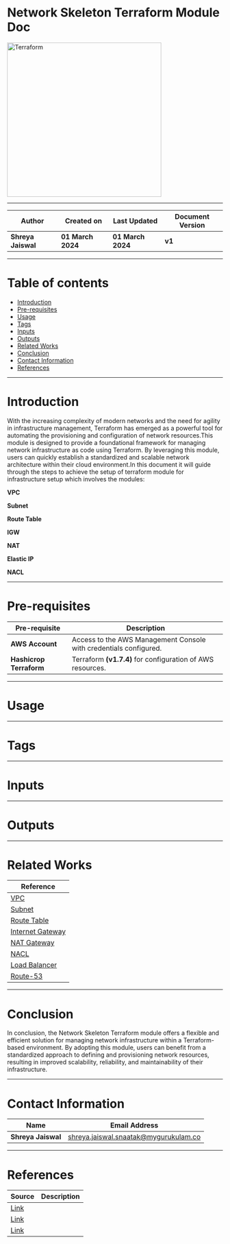 # Network Skeleton Terraform Module Doc

<img width="360" length="100" alt="Terraform" src="https://github.com/CodeOps-Hub/Documentation/assets/156057205/f95dfc00-7217-45b6-b770-c0f2af907cec">

***

| **Author** | **Created on** | **Last Updated** | **Document Version** |
| ---------- | -------------- | ---------------- | -------------------- |
| **Shreya Jaiswal** | **01 March 2024** | **01 March 2024** | **v1** |

***

# Table of contents
* [Introduction](#Introduction)
* [Pre-requisites](#Pre-requisites)
* [Usage](#Usage)
* [Tags](#Tags)
* [Inputs](#Inputs)
* [Outputs](#Outputs)
* [Related Works](#Related-Works)
* [Conclusion](#Conclusion)
* [Contact Information](#Contact-Information)
* [References](#References)

***

# Introduction

With the increasing complexity of modern networks and the need for agility in infrastructure management, Terraform has emerged as a powerful tool for automating the provisioning and configuration of network resources.This module is designed to provide a foundational framework for managing network infrastructure as code using Terraform. By leveraging this module, users can quickly establish a standardized and scalable network architecture within their cloud environment.In this document it will guide through the steps to achieve the setup of terraform module for infrastructure setup which involves the modules:

**VPC**

**Subnet**

**Route Table**

**IGW**

**NAT**

**Elastic IP**

**NACL**

***

# Pre-requisites

| **Pre-requisite** | **Description** |
| ----------------- | --------------- |
| **AWS Account**   | Access to the AWS Management Console with credentials configured. |
| **Hashicrop Terraform** | Terraform **(v1.7.4)** for configuration of AWS resources. |

***

# Usage

***

# Tags

***

# Inputs

***

# Outputs

***

# Related Works

| **Reference** | 
| ------------- |
| [VPC](https://github.com/CodeOps-Hub/Terraform/tree/harshit/vpc/Dev_Infra/Static_Tf/network) |
| [Subnet](https://github.com/CodeOps-Hub/Terraform/blob/harshit/subnets/Dev_Infra/Static_Tf/network/main.tf) |
| [Route Table](https://github.com/CodeOps-Hub/Terraform/blob/harshit/routeTable/Dev_Infra/Static_Tf/network/main.tf) |
| [Internet Gateway](https://github.com/CodeOps-Hub/Terraform/blob/harshit/igw/Dev_Infra/Static_Tf/network/main.tf) |
| [NAT Gateway](https://github.com/CodeOps-Hub/Terraform/blob/harshit/nat/Dev_Infra/Static_Tf/network/main.tf) |
| [NACL]() |
| [Load Balancer]() |
| [Route-53]() |

***

# Conclusion

In conclusion, the Network Skeleton Terraform module offers a flexible and efficient solution for managing network infrastructure within a Terraform-based environment. By adopting this module, users can benefit from a standardized approach to defining and provisioning network resources, resulting in improved scalability, reliability, and maintainability of their infrastructure.

***

# Contact Information

| **Name** | **Email Address** |
| -------- | ----------------- |
| **Shreya Jaiswal** | shreya.jaiswal.snaatak@mygurukulam.co |

***

# References

| **Source** | **Description** |
| ---------- | --------------- |
| [Link]() |  |
| [Link]() |  |
| [Link]() |  |
